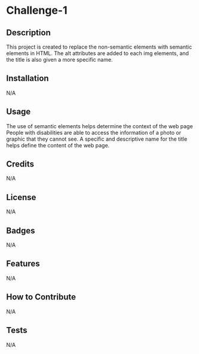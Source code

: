 # Challenge-1

## Description

This project is created to replace the non-semantic elements with semantic elements in HTML. The alt attributes are added to each img elements, and the title is also given a more specific name.



## Installation

N/A

## Usage

The use of semantic elements helps determine the context of the web page
People with disabilities are able to access the information of a photo or graphic that they cannot see.
A specific and descriptive name for the title helps define the content of the web page.


## Credits

N/A

## License

N/A

## Badges

N/A

## Features

N/A

## How to Contribute

N/A

## Tests

N/A
